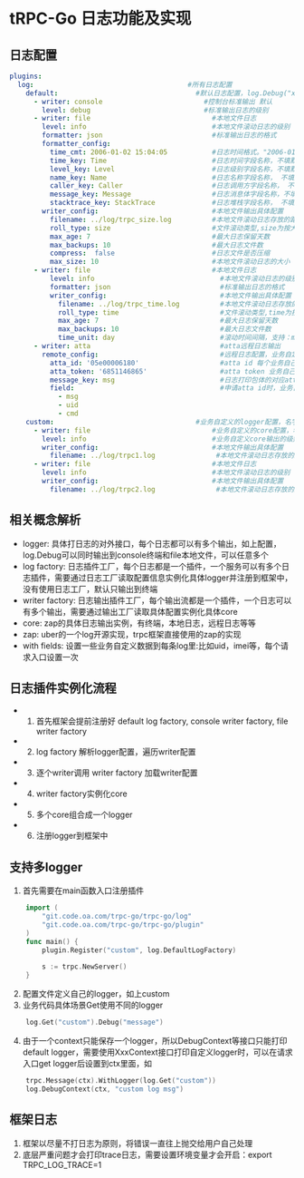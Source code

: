 # tRPC-Go 日志功能及实现 

## 日志配置
```yaml
plugins:
  log:                                      #所有日志配置
    default:                                  #默认日志配置，log.Debug("xxx")
      - writer: console                         #控制台标准输出 默认
        level: debug                            #标准输出日志的级别
      - writer: file                              #本地文件日志
        level: info                               #本地文件滚动日志的级别
        formatter: json                           #标准输出日志的格式
        formatter_config:
          time_cmt: 2006-01-02 15:04:05           #日志时间格式。"2006-01-02 15:04:05"为常规时间格式，"seconds"为秒级时间戳，"milliseconds"为毫秒时间戳，"nanoseconds"为纳秒时间戳
          time_key: Time                          #日志时间字段名称，不填默认"T"
          level_key: Level                        #日志级别字段名称，不填默认"L"
          name_key: Name                          #日志名称字段名称， 不填默认"N"
          caller_key: Caller                      #日志调用方字段名称， 不填默认"C"
          message_key: Message                    #日志消息体字段名称，不填默认"M"
          stacktrace_key: StackTrace              #日志堆栈字段名称， 不填默认"S"
        writer_config:                            #本地文件输出具体配置
          filename: ../log/trpc_size.log          #本地文件滚动日志存放的路径
          roll_type: size                         #文件滚动类型,size为按大小滚动
          max_age: 7                              #最大日志保留天数
          max_backups: 10                         #最大日志文件数
          compress:  false                        #日志文件是否压缩
          max_size: 10                            #本地文件滚动日志的大小 单位 MB
      - writer: file                              #本地文件日志
          level: info                               #本地文件滚动日志的级别
          formatter: json                           #标准输出日志的格式
          writer_config:                            #本地文件输出具体配置
            filename: ../log/trpc_time.log          #本地文件滚动日志存放的路径
            roll_type: time                         #文件滚动类型,time为按时间滚动
            max_age: 7                              #最大日志保留天数
            max_backups: 10                         #最大日志文件数
            time_unit: day                          #滚动时间间隔，支持：minute/hour/day/month/year
      - writer: atta                                #atta远程日志输出
        remote_config:                              #远程日志配置，业务自定义结构，每一种远程日志都有自己独立的配置
          atta_id: '05e00006180'                    #atta id 每个业务自己申请
          atta_token: '6851146865'                  #atta token 业务自己申请
          message_key: msg                          #日志打印包体的对应atta的field
          field:                                    #申请atta id时，业务自己定义的表结构字段，顺序必须一致
            - msg
            - uid
            - cmd
    custom:                                   #业务自定义的logger配置，名字随便定，每个服务可以有多个logger，可使用 log.Get("custom").Debug("xxx") 打日志
      - writer: file                              #业务自定义的core配置，名字随便定
        level: info                               #业务自定义core输出的级别
        writer_config:                            #本地文件输出具体配置
          filename: ../log/trpc1.log               #本地文件滚动日志存放的路径
      - writer: file                              #本地文件日志
        level: info                               #本地文件滚动日志的级别
        writer_config:                            #本地文件输出具体配置
          filename: ../log/trpc2.log               #本地文件滚动日志存放的路径
```

## 相关概念解析
- logger: 具体打日志的对外接口，每个日志都可以有多个输出，如上配置，log.Debug可以同时输出到console终端和file本地文件，可以任意多个
- log factory: 日志插件工厂，每个日志都是一个插件，一个服务可以有多个日志插件，需要通过日志工厂读取配置信息实例化具体logger并注册到框架中，没有使用日志工厂，默认只输出到终端
- writer factory: 日志输出插件工厂，每个输出流都是一个插件，一个日志可以有多个输出，需要通过输出工厂读取具体配置实例化具体core
- core: zap的具体日志输出实例，有终端，本地日志，远程日志等等
- zap: uber的一个log开源实现，trpc框架直接使用的zap的实现
- with fields: 设置一些业务自定义数据到每条log里:比如uid，imei等，每个请求入口设置一次


## 日志插件实例化流程
- 1. 首先框架会提前注册好 default log factory, console writer factory, file writer factory
- 2. log factory 解析logger配置，遍历writer配置
- 3. 逐个writer调用 writer factory 加载writer配置
- 4. writer factory实例化core
- 5. 多个core组合成一个logger
- 6. 注册logger到框架中

## 支持多logger
1. 首先需要在main函数入口注册插件
```go
	import (
		"git.code.oa.com/trpc-go/trpc-go/log"
		"git.code.oa.com/trpc-go/trpc-go/plugin"	
	)
	func main() {
		plugin.Register("custom", log.DefaultLogFactory) 
		
		s := trpc.NewServer()
	}
```
2. 配置文件定义自己的logger，如上custom 
3. 业务代码具体场景Get使用不同的logger
```go
	log.Get("custom").Debug("message")
```
4. 由于一个context只能保存一个logger，所以DebugContext等接口只能打印default logger，需要使用XxxContext接口打印自定义logger时，可以在请求入口get logger后设置到ctx里面，如
```go
    trpc.Message(ctx).WithLogger(log.Get("custom"))
    log.DebugContext(ctx, "custom log msg")
```
## 框架日志
1. 框架以尽量不打日志为原则，将错误一直往上抛交给用户自己处理
2. 底层严重问题才会打印trace日志，需要设置环境变量才会开启：export TRPC_LOG_TRACE=1
